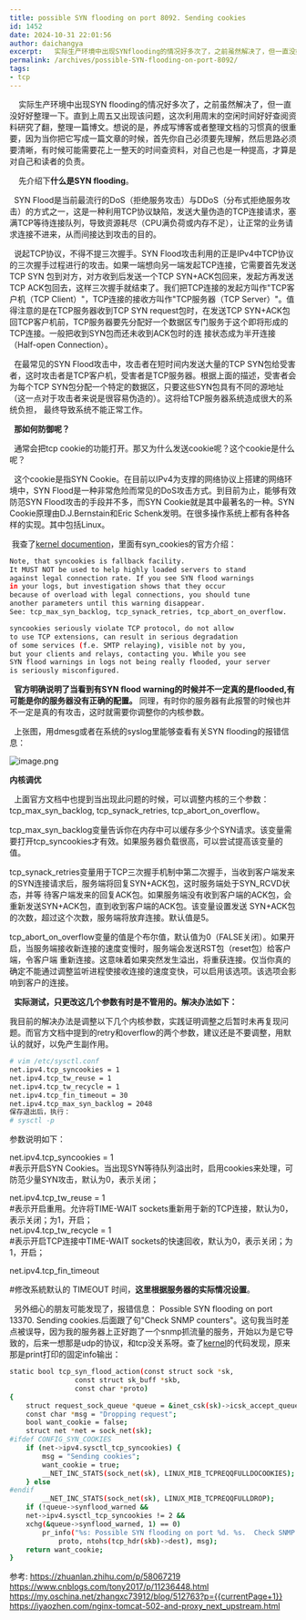 ```yaml
---
title: possible SYN flooding on port 8092. Sending cookies
id: 1452
date: 2024-10-31 22:01:56
author: daichangya
excerpt:   实际生产环境中出现SYNflooding的情况好多次了，之前虽然解决了，但一直没好好整理一下。直到上周五又出现该问题，这次利用周末的空闲时间好好查阅资料研究了翻，整理一篇博文。想说的是，养成写博客或者整理文档的习惯真的很重要，因为当你把它写成一篇文章的时候，首先你自己必须要先理解，然后思路必须要
permalink: /archives/possible-SYN-flooding-on-port-8092/
tags:
- tcp
---
```


    实际生产环境中出现SYN flooding的情况好多次了，之前虽然解决了，但一直没好好整理一下。直到上周五又出现该问题，这次利用周末的空闲时间好好查阅资料研究了翻，整理一篇博文。想说的是，养成写博客或者整理文档的习惯真的很重要，因为当你把它写成一篇文章的时候，首先你自己必须要先理解，然后思路必须要清晰，有时候可能需要花上一整天的时间查资料，对自己也是一种提高，才算是对自己和读者的负责。  

    先介绍下**什么是SYN flooding**。  

  SYN Flood是当前最流行的DoS（拒绝服务攻击）与DDoS（分布式拒绝服务攻击）的方式之一，这是一种利用TCP协议缺陷，发送大量伪造的TCP连接请求，塞满TCP等待连接队列，导致资源耗尽（CPU满负荷或内存不足），让正常的业务请求连接不进来，从而间接达到攻击的目的。

  说起TCP协议，不得不提三次握手。SYN Flood攻击利用的正是IPv4中TCP协议的三次握手过程进行的攻击。如果一端想向另一端发起TCP连接，它需要首先发送TCP SYN 包到对方，对方收到后发送一个TCP SYN+ACK包回来，发起方再发送TCP ACK包回去，这样三次握手就结束了。我们把TCP连接的发起方叫作"TCP客户机（TCP Client）"，TCP连接的接收方叫作"TCP服务器（TCP Server）"。值得注意的是在TCP服务器收到TCP SYN request包时，在发送TCP SYN+ACK包回TCP客户机前，TCP服务器要先分配好一个数据区专门服务于这个即将形成的TCP连接。一般把收到SYN包而还未收到ACK包时的连 接状态成为半开连接（Half-open Connection）。

  在最常见的SYN Flood攻击中，攻击者在短时间内发送大量的TCP SYN包给受害者，这时攻击者是TCP客户机，受害者是TCP服务器。根据上面的描述，受害者会为每个TCP SYN包分配一个特定的数据区，只要这些SYN包具有不同的源地址（这一点对于攻击者来说是很容易伪造的）。这将给TCP服务器系统造成很大的系统负担， 最终导致系统不能正常工作。

  **那如何防御呢？**

  通常会把tcp cookie的功能打开。那又为什么发送cookie呢？这个cookie是什么呢？

  这个cookie是指SYN Cookie。在目前以IPv4为支撑的网络协议上搭建的网络环境中，SYN Flood是一种非常危险而常见的DoS攻击方式。到目前为止，能够有效防范SYN Flood攻击的手段并不多，而SYN Cookie就是其中最著名的一种。SYN Cookie原理由D.J.Bernstain和Eric Schenk发明。在很多操作系统上都有各种各样的实现。其中包括Linux。

 我查了[kernel documention](https://github.com/torvalds/linux/blob/6b15d6650c5301ce023d8df0cc3a60b1a76d377e/Documentation/networking/ip-sysctl.txt)，里面有syn_cookies的官方介绍：  

```bash
Note, that syncookies is fallback facility.    
It MUST NOT be used to help highly loaded servers to stand    
against legal connection rate. If you see SYN flood warnings    
in your logs, but investigation	shows that they occur    
because of overload with legal connections, you should tune    
another parameters until this warning disappear.    
See: tcp_max_syn_backlog, tcp_synack_retries, tcp_abort_on_overflow.    

syncookies seriously violate TCP protocol, do not allow    
to use TCP extensions, can result in serious degradation    
of some services (f.e. SMTP relaying), visible not by you,    
but your clients and relays, contacting you. While you see    
SYN flood warnings in logs not being really flooded, your server    
is seriously misconfigured.
```

  **官方明确说明了当看到有SYN flood warning的时候并不一定真的是flooded,有可能是你的服务器没有正确的配置。** 同理，有时你的服务器有此报警的时候也并不一定是真的有攻击，这时就需要你调整你的内核参数。

  上张图，用dmesg或者在系统的syslog里能够查看有关SYN flooding的报错信息：  

![image.png](https://images.jsdiff.com/image_1594805837732.png)

**内核调优**

  上面官方文档中也提到当出现此问题的时候，可以调整内核的三个参数：tcp\_max\_syn\_backlog, tcp\_synack\_retries, tcp\_abort\_on\_overflow。

tcp\_max\_syn_backlog变量告诉你在内存中可以缓存多少个SYN请求。该变量需要打开tcp_syncookies才有效。如果服务器负载很高，可以尝试提高该变量的值。

tcp\_synack\_retries变量用于TCP三次握手机制中第二次握手，当收到客户端发来的SYN连接请求后，服务端将回复SYN+ACK包，这时服务端处于SYN_RCVD状态，并等 待客户端发来的回复ACK包。如果服务端没有收到客户端的ACK包，会重新发送SYN+ACK包，直到收到客户端的ACK包。该变量设置发送 SYN+ACK包的次数，超过这个次数，服务端将放弃连接。默认值是5。

tcp\_abort\_on_overflow变量的值是个布尔值，默认值为0（FALSE关闭）。如果开启，当服务端接收新连接的速度变慢时，服务端会发送RST包（reset包）给客户端，令客户端 重新连接。这意味着如果突然发生溢出，将重获连接。仅当你真的确定不能通过调整监听进程使接收连接的速度变快，可以启用该选项。该选项会影响到客户的连接。

  **实际测试，只更改这几个参数有时是不管用的。解决办法如下：**

我目前的解决办法是调整以下几个内核参数，实践证明调整之后暂时未再复现问题。而官方文档中提到的retry和overflow的两个参数，建议还是不要调整，用默认的就好，以免产生副作用。

```bash
# vim /etc/sysctl.conf 
net.ipv4.tcp_syncookies = 1
net.ipv4.tcp_tw_reuse = 1
net.ipv4.tcp_tw_recycle = 1
net.ipv4.tcp_fin_timeout = 30
net.ipv4.tcp_max_syn_backlog = 2048
保存退出后，执行：
# sysctl -p
```

参数说明如下：

net.ipv4.tcp_syncookies = 1  
#表示开启SYN Cookies。当出现SYN等待队列溢出时，启用cookies来处理，可防范少量SYN攻击，默认为0，表示关闭；  

net.ipv4.tcp\_tw\_reuse = 1  
#表示开启重用。允许将TIME-WAIT sockets重新用于新的TCP连接，默认为0，表示关闭；为1，开启；  
net.ipv4.tcp\_tw\_recycle = 1  
#表示开启TCP连接中TIME-WAIT sockets的快速回收，默认为0，表示关闭；为1，开启；

net.ipv4.tcp\_fin\_timeout

#修改系統默认的 TIMEOUT 时间，**这里根据服务器的实际情况设置**。

  另外细心的朋友可能发现了，报错信息： Possible SYN flooding on port 13370. Sending cookies.后面跟了句"Check SNMP counters"。这句我当时差点被误导，因为我的服务器上正好跑了一个snmp抓流量的服务，开始以为是它导致的，后来一想那是udp的协议，和tcp没关系呀。查了[kernel](https://github.com/torvalds/linux/blob/797cee982eef9195736afc5e7f3b8f613c41d19a/net/ipv4/tcp_input.c)的代码发现，原来那是print打印的固定info输出：

```bash
static bool tcp_syn_flood_action(const struct sock *sk,
				const struct sk_buff *skb,
				const char *proto)
{
	struct request_sock_queue *queue = &inet_csk(sk)->icsk_accept_queue;
	const char *msg = "Dropping request";
	bool want_cookie = false;
	struct net *net = sock_net(sk);
#ifdef CONFIG_SYN_COOKIES
	if (net->ipv4.sysctl_tcp_syncookies) {
		msg = "Sending cookies";
		want_cookie = true;
		__NET_INC_STATS(sock_net(sk), LINUX_MIB_TCPREQQFULLDOCOOKIES);
	} else
#endif
		__NET_INC_STATS(sock_net(sk), LINUX_MIB_TCPREQQFULLDROP);
	if (!queue->synflood_warned &&
	net->ipv4.sysctl_tcp_syncookies != 2 &&
	xchg(&queue->synflood_warned, 1) == 0)
		pr_info("%s: Possible SYN flooding on port %d. %s.  Check SNMP counters.\n",
			proto, ntohs(tcp_hdr(skb)->dest), msg);
	return want_cookie;
}
```

参考:
https://zhuanlan.zhihu.com/p/58067219
https://www.cnblogs.com/tony2017/p/11236448.html
https://my.oschina.net/zhangxc73912/blog/512763?p={{currentPage+1}}
https://iyaozhen.com/nginx-tomcat-502-and-proxy_next_upstream.html